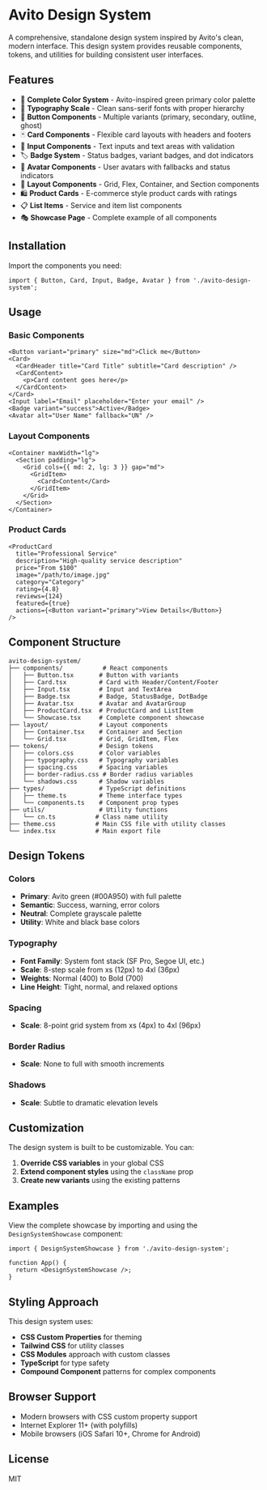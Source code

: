 # Avito Design System

A comprehensive, standalone design system inspired by Avito's clean, modern interface. This design system provides reusable components, tokens, and utilities for building consistent user interfaces.

## Features

- 🎨 **Complete Color System** - Avito-inspired green primary color palette
- 📝 **Typography Scale** - Clean sans-serif fonts with proper hierarchy
- 🔘 **Button Components** - Multiple variants (primary, secondary, outline, ghost)
- 🃏 **Card Components** - Flexible card layouts with headers and footers
- 📝 **Input Components** - Text inputs and text areas with validation
- 🏷️ **Badge System** - Status badges, variant badges, and dot indicators
- 👤 **Avatar Components** - User avatars with fallbacks and status indicators
- 📐 **Layout Components** - Grid, Flex, Container, and Section components
- 🛍️ **Product Cards** - E-commerce style product cards with ratings
- 📋 **List Items** - Service and item list components
- 🎭 **Showcase Page** - Complete example of all components

## Installation

Import the components you need:

```tsx
import { Button, Card, Input, Badge, Avatar } from './avito-design-system';
```

## Usage

### Basic Components

```tsx
<Button variant="primary" size="md">Click me</Button>
<Card>
  <CardHeader title="Card Title" subtitle="Card description" />
  <CardContent>
    <p>Card content goes here</p>
  </CardContent>
</Card>
<Input label="Email" placeholder="Enter your email" />
<Badge variant="success">Active</Badge>
<Avatar alt="User Name" fallback="UN" />
```

### Layout Components

```tsx
<Container maxWidth="lg">
  <Section padding="lg">
    <Grid cols={{ md: 2, lg: 3 }} gap="md">
      <GridItem>
        <Card>Content</Card>
      </GridItem>
    </Grid>
  </Section>
</Container>
```

### Product Cards

```tsx
<ProductCard
  title="Professional Service"
  description="High-quality service description"
  price="From $100"
  image="/path/to/image.jpg"
  category="Category"
  rating={4.8}
  reviews={124}
  featured={true}
  actions={<Button variant="primary">View Details</Button>}
/>
```

## Component Structure

```
avito-design-system/
├── components/           # React components
│   ├── Button.tsx       # Button with variants
│   ├── Card.tsx         # Card with Header/Content/Footer
│   ├── Input.tsx        # Input and TextArea
│   ├── Badge.tsx        # Badge, StatusBadge, DotBadge
│   ├── Avatar.tsx       # Avatar and AvatarGroup
│   ├── ProductCard.tsx  # ProductCard and ListItem
│   └── Showcase.tsx     # Complete component showcase
├── layout/              # Layout components
│   ├── Container.tsx    # Container and Section
│   └── Grid.tsx         # Grid, GridItem, Flex
├── tokens/              # Design tokens
│   ├── colors.css       # Color variables
│   ├── typography.css   # Typography variables
│   ├── spacing.css      # Spacing variables
│   ├── border-radius.css # Border radius variables
│   └── shadows.css      # Shadow variables
├── types/               # TypeScript definitions
│   ├── theme.ts         # Theme interface types
│   └── components.ts    # Component prop types
├── utils/               # Utility functions
│   └── cn.ts           # Class name utility
├── theme.css           # Main CSS file with utility classes
└── index.tsx           # Main export file
```

## Design Tokens

### Colors
- **Primary**: Avito green (#00A950) with full palette
- **Semantic**: Success, warning, error colors
- **Neutral**: Complete grayscale palette
- **Utility**: White and black base colors

### Typography
- **Font Family**: System font stack (SF Pro, Segoe UI, etc.)
- **Scale**: 8-step scale from xs (12px) to 4xl (36px)
- **Weights**: Normal (400) to Bold (700)
- **Line Height**: Tight, normal, and relaxed options

### Spacing
- **Scale**: 8-point grid system from xs (4px) to 4xl (96px)

### Border Radius
- **Scale**: None to full with smooth increments

### Shadows
- **Scale**: Subtle to dramatic elevation levels

## Customization

The design system is built to be customizable. You can:

1. **Override CSS variables** in your global CSS
2. **Extend component styles** using the `className` prop
3. **Create new variants** using the existing patterns

## Examples

View the complete showcase by importing and using the `DesignSystemShowcase` component:

```tsx
import { DesignSystemShowcase } from './avito-design-system';

function App() {
  return <DesignSystemShowcase />;
}
```

## Styling Approach

This design system uses:
- **CSS Custom Properties** for theming
- **Tailwind CSS** for utility classes
- **CSS Modules** approach with custom classes
- **TypeScript** for type safety
- **Compound Component** patterns for complex components

## Browser Support

- Modern browsers with CSS custom property support
- Internet Explorer 11+ (with polyfills)
- Mobile browsers (iOS Safari 10+, Chrome for Android)

## License

MIT